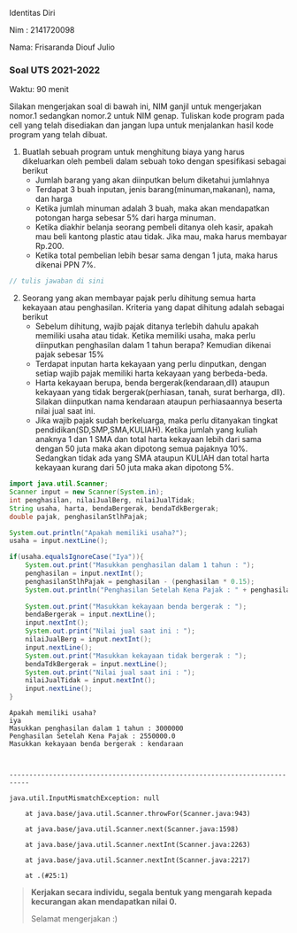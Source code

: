 Identitas Diri

Nim : 2141720098

Nama: Frisaranda Diouf Julio

### Soal UTS 2021-2022
Waktu: 90 menit

Silakan mengerjakan soal di bawah ini, NIM ganjil untuk mengerjakan nomor.1 sedangkan nomor.2 untuk NIM genap. Tuliskan
kode program pada cell yang telah disediakan dan jangan lupa untuk menjalankan hasil kode program yang telah dibuat.

1. Buatlah sebuah program untuk menghitung biaya yang harus dikeluarkan oleh pembeli dalam sebuah toko dengan spesifikasi sebagai berikut
    + Jumlah barang yang akan diinputkan belum diketahui jumlahnya
    + Terdapat 3 buah inputan, jenis barang(minuman,makanan), nama, dan harga
    + Ketika jumlah minuman adalah 3 buah, maka akan mendapatkan potongan harga sebesar 5% dari harga minuman.
    + Ketika diakhir belanja seorang pembeli ditanya oleh kasir, apakah mau beli kantong plastic atau tidak. Jika mau, maka harus membayar Rp.200.
    + Ketika total pembelian lebih besar sama dengan 1 juta, maka harus dikenai PPN 7%.


```Java
// tulis jawaban di sini
```

2.	Seorang yang akan membayar pajak perlu dihitung semua harta kekayaan atau penghasilan. Kriteria yang dapat dihitung adalah sebagai berikut
    + Sebelum dihitung, wajib pajak ditanya terlebih dahulu apakah memiliki usaha atau tidak. Ketika memiliki usaha, maka perlu diinputkan penghasilan dalam 1 tahun berapa? Kemudian dikenai pajak sebesar 15%
    + Terdapat inputan harta kekayaan yang perlu dinputkan, dengan setiap wajib pajak memiliki harta kekayaan yang berbeda-beda.
    + Harta kekayaan berupa, benda bergerak(kendaraan,dll) ataupun kekayaan yang tidak bergerak(perhiasan, tanah, surat berharga, dll). Silakan diinputkan nama kendaraan ataupun perhiasaannya beserta nilai jual saat ini.
    + Jika wajib pajak sudah berkeluarga, maka perlu ditanyakan tingkat pendidikan(SD,SMP,SMA,KULIAH). Ketika jumlah yang kuliah anaknya 1 dan 1 SMA dan total harta kekayaan lebih dari sama dengan 50 juta maka akan dipotong semua pajaknya 10%. Sedangkan tidak ada yang SMA ataupun KULIAH dan total harta kekayaan kurang dari 50 juta maka akan dipotong 5%.


```Java
import java.util.Scanner;
Scanner input = new Scanner(System.in);
int penghasilan, nilaiJualBerg, nilaiJualTidak;
String usaha, harta, bendaBergerak, bendaTdkBergerak;
double pajak, penghasilanStlhPajak;

System.out.println("Apakah memiliki usaha?");
usaha = input.nextLine();

if(usaha.equalsIgnoreCase("Iya")){
    System.out.print("Masukkan penghasilan dalam 1 tahun : ");
    penghasilan = input.nextInt();
    penghasilanStlhPajak = penghasilan - (penghasilan * 0.15);
    System.out.println("Penghasilan Setelah Kena Pajak : " + penghasilanStlhPajak);
    
    System.out.print("Masukkan kekayaan benda bergerak : ");
    bendaBergerak = input.nextLine();
    input.nextInt();
    System.out.print("Nilai jual saat ini : ");
    nilaiJualBerg = input.nextInt();
    input.nextLine();
    System.out.print("Masukkan kekayaan tidak bergerak : ");
    bendaTdkBergerak = input.nextLine();
    System.out.print("Nilai jual saat ini : ");
    nilaiJualTidak = input.nextInt();
    input.nextLine();
}
```

    Apakah memiliki usaha?
    iya
    Masukkan penghasilan dalam 1 tahun : 3000000
    Penghasilan Setelah Kena Pajak : 2550000.0
    Masukkan kekayaan benda bergerak : kendaraan



    ---------------------------------------------------------------------------

    java.util.InputMismatchException: null

    	at java.base/java.util.Scanner.throwFor(Scanner.java:943)

    	at java.base/java.util.Scanner.next(Scanner.java:1598)

    	at java.base/java.util.Scanner.nextInt(Scanner.java:2263)

    	at java.base/java.util.Scanner.nextInt(Scanner.java:2217)

    	at .(#25:1)


> **Kerjakan secara individu, segala bentuk yang mengarah kepada kecurangan akan mendapatkan nilai 0.**
>
> Selamat mengerjakan :)

